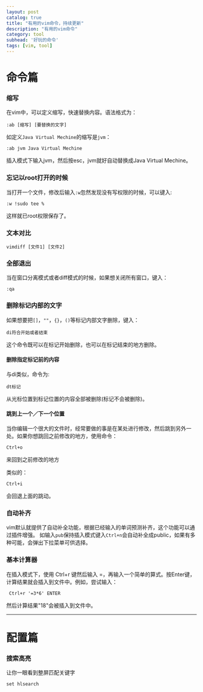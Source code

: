 ```yaml
---
layout: post
catalog: true
title: "有用的vim命令，持续更新"
description: "有用的vim命令"
category: tool
subhead: '好玩的命令'
tags: [vim, tool]
---
```


# 命令篇

### 缩写
在vim中，可以定义缩写，快速替换内容。语法格式为：

	:ab [缩写] [要替换的文字]
	
如定义`Java Virtual Mechine`的缩写是`jvm`：

	:ab jvm Java Virtual Mechine
	
插入模式下输入jvm，然后按esc，jvm就好自动替换成Java Virtual Mechine。	

### 忘记以root打开的时候
当打开一个文件，修改后输入`:w`忽然发现没有写权限的时候，可以键入:
	
	:w !sudo tee %
这样就已root权限保存了。

### 文本对比

	vimdiff [文件1] [文件2]	
	
### 全部退出
当在窗口分离模式或者diff模式的时候，如果想关闭所有窗口，键入：

	:qa	
	
### 删除标记内部的文字
如果想要把`[]`，`""`，`{}`，`()`等标记内部文字删除，键入：

	di符合开始或者结束
这个命令既可以在标记开始删除，也可以在标记结束的地方删除。

#### 删除指定标记前的内容
与di类似，命令为:
	
	dt标记
从光标位置到标记位置的内容全部被删除(标记不会被删除)。

#### 跳到上一个／下一个位置

当你编辑一个很大的文件时，经常要做的事是在某处进行修改，然后跳到另外一处。如果你想跳回之前修改的地方，使用命令：

	Ctrl+o
来回到之前修改的地方

类似的：

	Ctrl+i
会回退上面的跳动。	
		
	
		
### 自动补齐
vim默认就提供了自动补全功能，根据已经输入的单词预测补齐，这个功能可以通过插件增强。
如输入`pub`保持插入模式键入`Ctrl+n`会自动补全成public，如果有多种可能，会弹出下拉菜单可供选择。		


### 基本计算器
在插入模式下，使用 Ctrl+r 键然后输入 =，再输入一个简单的算式。按Enter键，计算结果就会插入到文件中。例如，尝试输入：

     Ctrl+r '=3*6' ENTER
然后计算结果"18"会被插入到文件中。


<hr >

# 配置篇

### 搜索高亮
让你一眼看到整屏匹配关键字

    set hlsearch


